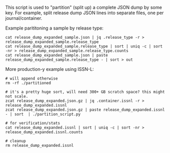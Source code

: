 
This script is used to "partition" (split up) a complete JSON dump by some key.
For example, split release dump JSON lines into separate files, one per
journal/container.

Example parititoning a sample by release type:

    cat release_dump_expanded_sample.json | jq .release_type -r > release_dump_expanded_sample.release_type
    cat release_dump_expanded_sample.release_type | sort | uniq -c | sort -nr > release_dump_expanded_sample.release_type.counts
    cat release_dump_expanded_sample.json | paste release_dump_expanded_sample.release_type - | sort > out

More production-y example using ISSN-L:

    # will append otherwise
    rm -rf ./partitioned

    # it's a pretty huge sort, will need 300+ GB scratch space? this might not scale.
    zcat release_dump_expanded.json.gz | jq .container.issnl -r > release_dump_expanded.issnl
    zcat release_dump_expanded.json.gz | paste release_dump_expanded.issnl - | sort  | ./partition_script.py

    # for verification/stats
    cat release_dump_expanded.issnl | sort | uniq -c | sort -nr > release_dump_expanded.issnl.counts
    
    # cleanup
    rm release_dump_expanded.issnl
